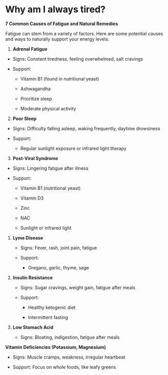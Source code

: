 # Why am I always tired?

**7 Common Causes of Fatigue and Natural Remedies**

Fatigue can stem from a variety of factors. Here are some potential causes and ways to naturally support your energy levels:

1. **Adrenal Fatigue**

- Signs: Constant tiredness, feeling overwhelmed, salt cravings

- Support:

    - Vitamin B1 (found in nutritional yeast)

    - Ashwagandha

    - Prioritize sleep

    - Moderate physical activity

2. **Poor Sleep**

- Signs: Difficulty falling asleep, waking frequently, daytime drowsiness

- Support:

    - Regular sunlight exposure or infrared light therapy

3. **Post-Viral Syndrome**

- Signs: Lingering fatigue after illness

- Support:

    - Vitamin B1 (nutritional yeast)

    - Vitamin D3

    - Zinc

    - NAC

    - Sunlight or infrared light

1. **Lyme Disease**

    - Signs: Fever, rash, joint pain, fatigue

    - Support:

        - Oregano, garlic, thyme, sage

2. **Insulin Resistance**

    - Signs: Sugar cravings, weight gain, fatigue after meals

    - Support:

        - Healthy ketogenic diet

        - Intermittent fasting

3. **Low Stomach Acid**

    - Signs: Bloating, indigestion, fatigue after meals

**Vitamin Deficiencies (Potassium, Magnesium)**

- Signs: Muscle cramps, weakness, irregular heartbeat

- Support: Focus on whole foods, like leafy greens